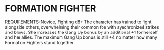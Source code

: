 # FORMATION FIGHTER
REQUIREMENTS: Novice, Fighting d8+
The character has trained to fight alongside others, overwhelming their common foe with synchronized strikes and blows. She increases the Gang Up bonus by an additional +1 for herself and her allies. The maximum Gang Up bonus is still +4 no matter how many Formation Fighters stand together.